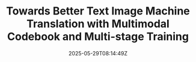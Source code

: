 ---
title: "Towards Better Text Image Machine Translation with Multimodal Codebook and Multi-stage Training"
authors:
- Zhibin Lan
- Jiawei Yu
- Shiyu Liu
- Junfeng Yao
- Degen Huang
- Jinsong Su
author_notes:
- 
- 
- 
- 
- 
- "通讯作者"
date: "2025-05-29T08:14:49Z"
publishDate: "2025-05-29T08:14:49Z"
publication_types: [2）多模态机器翻译]
publication: "**Neural Networks.** (CCF-B类)"
---
